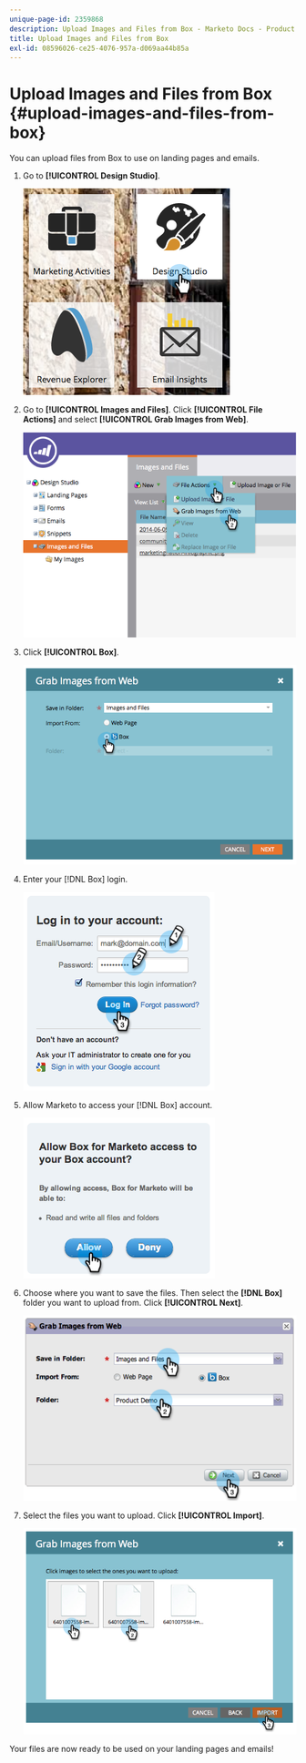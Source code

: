 ```yaml
---
unique-page-id: 2359868
description: Upload Images and Files from Box - Marketo Docs - Product Documentation
title: Upload Images and Files from Box
exl-id: 08596026-ce25-4076-957a-d069aa44b85a
---
```

# Upload Images and Files from Box {#upload-images-and-files-from-box}

You can upload files from Box to use on landing pages and emails.

1. Go to **[!UICONTROL Design Studio]**.

   ![](assets/designstudio-3.png)

1. Go to **[!UICONTROL Images and Files]**. Click **[!UICONTROL File Actions]** and select **[!UICONTROL Grab Images from Web]**.

   ![](assets/image2014-9-16-12-3a50-3a40.png)

1. Click **[!UICONTROL Box]**.

   ![](assets/image2014-9-16-12-3a50-3a56.png)

1. Enter your [!DNL Box] login.

   ![](assets/image2014-9-16-12-3a51-3a10.png)

1. Allow Marketo to access your [!DNL Box] account.

   ![](assets/image2014-9-16-12-3a51-3a28.png)

1. Choose where you want to save the files. Then select the **[!DNL Box]** folder you want to upload from. Click **[!UICONTROL Next]**.

   ![](assets/image2014-9-16-12-3a51-3a59.png)

1. Select the files you want to upload. Click **[!UICONTROL Import]**.

   ![](assets/image2014-9-16-12-3a52-3a15.png)

Your files are now ready to be used on your landing pages and emails!
